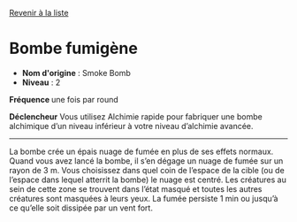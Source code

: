 [Revenir à la liste](..)

# Bombe fumigène

 * **Nom d'origine** : Smoke Bomb
 * **Niveau** : 2


<p><strong>Fréquence </strong> une fois par round</p>
<p><strong>Déclencheur</strong> Vous utilisez Alchimie rapide pour fabriquer une  bombe alchimique d’un niveau inférieur à votre niveau d’alchimie avancée.</p>
<hr>
<p>La bombe crée un épais nuage de fumée en plus de ses effets normaux. Quand vous avez lancé la bombe, il s’en dégage un nuage de fumée sur un rayon de 3 m. Vous choisissez dans quel coin de l’espace de la cible (ou de l’espace dans lequel atterrit la bombe) le nuage est centré. Les créatures au sein de cette zone se trouvent dans l’état masqué et toutes les autres créatures sont masquées à leurs yeux. La fumée persiste 1 min ou jusqu’à ce qu’elle soit dissipée par un vent fort.</p>